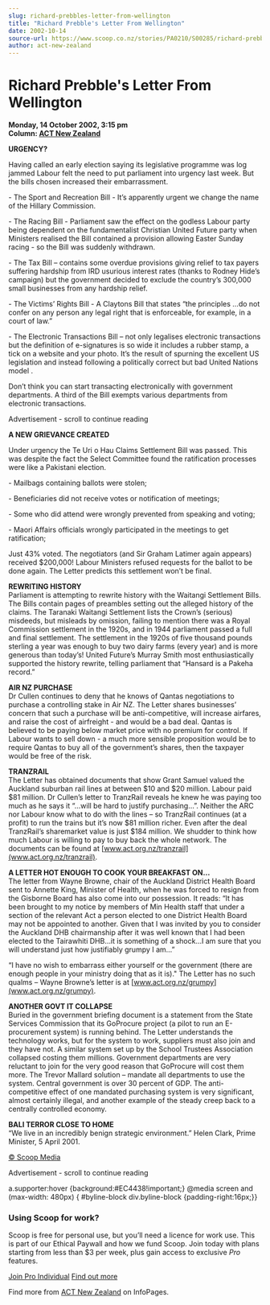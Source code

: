 ```yaml
---
slug: richard-prebbles-letter-from-wellington
title: "Richard Prebble's Letter From Wellington"
date: 2002-10-14
source-url: https://www.scoop.co.nz/stories/PA0210/S00285/richard-prebbles-letter-from-wellington.htm
author: act-new-zealand
---
```

Richard Prebble's Letter From Wellington
========================================

**Monday, 14 October 2002, 3:15 pm**  
**Column: [ACT New Zealand](https://info.scoop.co.nz/ACT_New_Zealand)**

  
**URGENCY?**

Having called an early election saying its legislative programme was log jammed Labour felt the need to put parliament into urgency last week. But the bills chosen increased their embarrassment.

\- The Sport and Recreation Bill - It’s apparently urgent we change the name of the Hillary Commission.

\- The Racing Bill - Parliament saw the effect on the godless Labour party being dependent on the fundamentalist Christian United Future party when Ministers realised the Bill contained a provision allowing Easter Sunday racing - so the Bill was suddenly withdrawn.

\- The Tax Bill – contains some overdue provisions giving relief to tax payers suffering hardship from IRD usurious interest rates (thanks to Rodney Hide’s campaign) but the government decided to exclude the country’s 300,000 small businesses from any hardship relief.

\- The Victims’ Rights Bill - A Claytons Bill that states “the principles …do not confer on any person any legal right that is enforceable, for example, in a court of law.”

\- The Electronic Transactions Bill – not only legalises electronic transactions but the definition of e-signatures is so wide it includes a rubber stamp, a tick on a website and your photo. It’s the result of spurning the excellent US legislation and instead following a politically correct but bad United Nations model .

Don’t think you can start transacting electronically with government departments. A third of the Bill exempts various departments from electronic transactions.

Advertisement - scroll to continue reading





**A NEW GRIEVANCE CREATED**

Under urgency the Te Uri o Hau Claims Settlement Bill was passed. This was despite the fact the Select Committee found the ratification processes were like a Pakistani election.

\- Mailbags containing ballots were stolen;

\- Beneficiaries did not receive votes or notification of meetings;

\- Some who did attend were wrongly prevented from speaking and voting;

\- Maori Affairs officials wrongly participated in the meetings to get ratification;

Just 43% voted. The negotiators (and Sir Graham Latimer again appears) received $200,000! Labour Ministers refused requests for the ballot to be done again. The Letter predicts this settlement won’t be final.

**REWRITING HISTORY**  
Parliament is attempting to rewrite history with the Waitangi Settlement Bills. The Bills contain pages of preambles setting out the alleged history of the claims. The Taranaki Waitangi Settlement lists the Crown’s (serious) misdeeds, but misleads by omission, failing to mention there was a Royal Commission settlement in the 1920s, and in 1944 parliament passed a full and final settlement. The settlement in the 1920s of five thousand pounds sterling a year was enough to buy two dairy farms (every year) and is more generous than today’s! United Future’s Murray Smith most enthusiastically supported the history rewrite, telling parliament that “Hansard is a Pakeha record.”

**AIR NZ PURCHASE**  
Dr Cullen continues to deny that he knows of Qantas negotiations to purchase a controlling stake in Air NZ. The Letter shares businesses’ concern that such a purchase will be anti-competitive, will increase airfares, and raise the cost of airfreight - and would be a bad deal. Qantas is believed to be paying below market price with no premium for control. If Labour wants to sell down - a much more sensible proposition would be to require Qantas to buy all of the government’s shares, then the taxpayer would be free of the risk.

**TRANZRAIL**  
The Letter has obtained documents that show Grant Samuel valued the Auckland suburban rail lines at between $10 and $20 million. Labour paid $81 million. Dr Cullen’s letter to TranzRail reveals he knew he was paying too much as he says it “…will be hard to justify purchasing…”. Neither the ARC nor Labour know what to do with the lines – so TranzRail continues (at a profit) to run the trains but it’s now $81 million richer. Even after the deal TranzRail’s sharemarket value is just $184 million. We shudder to think how much Labour is willing to pay to buy back the whole network. The documents can be found at [www.act.org.nz/tranzrail](www.act.org.nz/tranzrail).

**A LETTER HOT ENOUGH TO COOK YOUR BREAKFAST ON…**  
The letter from Wayne Browne, chair of the Auckland District Health Board sent to Annette King, Minister of Health, when he was forced to resign from the Gisborne Board has also come into our possession. It reads: “It has been brought to my notice by members of Min Health staff that under a section of the relevant Act a person elected to one District Health Board may not be appointed to another. Given that I was invited by you to consider the Auckland DHB chairmanship after it was well known that I had been elected to the Tairawhiti DHB…it is something of a shock…I am sure that you will understand just how justifiably grumpy I am…”

“I have no wish to embarrass either yourself or the government (there are enough people in your ministry doing that as it is)." The Letter has no such qualms – Wayne Browne’s letter is at [www.act.org.nz/grumpy](www.act.org.nz/grumpy).

**ANOTHER GOVT IT COLLAPSE**  
Buried in the government briefing document is a statement from the State Services Commission that its GoProcure project (a pilot to run an E-procurement system) is running behind. The Letter understands the technology works, but for the system to work, suppliers must also join and they have not. A similar system set up by the School Trustees Association collapsed costing them millions. Government departments are very reluctant to join for the very good reason that GoProcure will cost them more. The Trevor Mallard solution – mandate all departments to use the system. Central government is over 30 percent of GDP. The anti-competitive effect of one mandated purchasing system is very significant, almost certainly illegal, and another example of the steady creep back to a centrally controlled economy.

**BALI TERROR CLOSE TO HOME**  
“We live in an incredibly benign strategic environment.” Helen Clark, Prime Minister, 5 April 2001.  

[© Scoop Media](http://www.scoop.co.nz/about/terms.html)  

Advertisement - scroll to continue reading



a.supporter:hover {background:#EC4438!important;} @media screen and (max-width: 480px) { #byline-block div.byline-block {padding-right:16px;}}

### Using Scoop for work?

Scoop is free for personal use, but you’ll need a licence for work use. This is part of our Ethical Paywall and how we fund Scoop. Join today with plans starting from less than $3 per week, plus gain access to exclusive _Pro_ features.  
  
[Join Pro Individual](https://pro.scoop.co.nz/Individual/?from=ProIn24) [Find out more](https://pro.scoop.co.nz/using-scoop-for-work/?from=ProIn24)

Find more from [ACT New Zealand](https://info.scoop.co.nz/ACT_New_Zealand) on InfoPages.